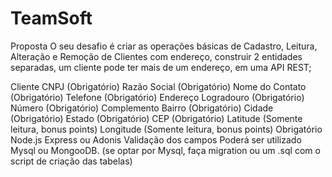 # TeamSoft
Proposta
O seu desafio é criar as operações básicas de Cadastro, Leitura, Alteração e Remoção de Clientes com endereço, construir 2 entidades separadas, 
um cliente pode ter mais de um endereço, em uma API REST;

Cliente
CNPJ (Obrigatório)
Razão Social (Obrigatório)
Nome do Contato (Obrigatório)
Telefone (Obrigatório)
Endereço
Logradouro (Obrigatório)
Número (Obrigatório)
Complemento
Bairro (Obrigatório)
Cidade (Obrigatório)
Estado (Obrigatório)
CEP (Obrigatório)
Latitude (Somente leitura, bonus points)
Longitude (Somente leitura, bonus points)
Obrigatório
Node.js
Express ou Adonis
Validação dos campos
Poderá ser utilizado Mysql ou MongooDB. (se optar por Mysql, faça migration ou um .sql com o script de criação das tabelas)


